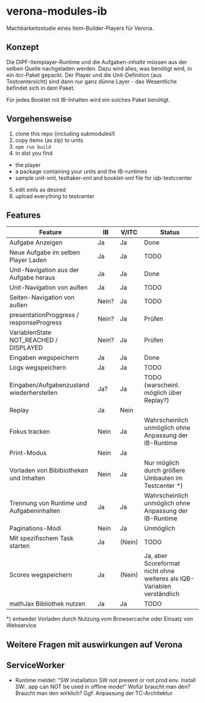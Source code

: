 # verona-modules-ib

Machbarkeitsstudie eines Item-Builder-Players für Verona.

## Konzept

Die DIPF-Itemplayer-Runtime und die Aufgaben-_inhalte_ müssen aus der selben Quelle 
nachgeladen werden. Dazu wird alles, was benötigt wird, in ein itcr-Paket gepackt.
Der Player und die Unit-Definition (aus Testcentersicht) sind dann nur ganz
dünne Layer - das Wesentliche befindet sich in dem Paket.

Für jedes Booklet mit IB-Inhalten wird ein solches Paket benötigt.


## Vorgehensweise

1. clone this repo (including submodules!)
2. copy items (as zip) to units
3. `npm run build`
4. in dist you find
 * the player
 * a package containing your units and the IB-runtimes
 * sample unit-xml, testtaker-xml and booklet-xml file for iqb-testccenter
5. edit xmls as desired
6. upload everything to testcenter

## Features

| Feature                                   | IB    | V/ITC  | Status                                               |
|-------------------------------------------|-------|--------|------------------------------------------------------|
| Aufgabe Anzeigen                          | Ja    | Ja     | Done                                                 |
| Neue Aufgabe im selben Player Laden       | Ja    | Ja     | TODO                                                 |
| Unit-Navigation aus der Aufgabe heraus    | Ja    | Ja     | Done
| Unit-Navigation von außen                 | Ja    | Ja     | TODO
| Seiten-Navigation von außen               | Nein? | Ja     | TODO
| presentationProggress / responseProgress  | Nein? | Ja     | Prüfen
| VariablenState NOT_REACHED / DISPLAYED    | Nein? | Ja     | Prüfen
| Eingaben wegspeichern                     | Ja    | Ja     | Done                                                 |
| Logs wegspeichern                         | Ja    | Ja     | TODO                                                 |
| Eingaben/Aufgabenzustand wiederherstellen | Ja?   | Ja     | TODO (warscheinl. möglich über Replay?)              |
| Replay                                    | Ja    | Nein   |                                                      |
| Fokus tracken                             | Nein  | Ja     | Wahrscheinlich unmöglich ohne Anpassung der IB-Runtime |
| Print-Modus                               | Nein  | Ja     |                                                      |
| Vorladen von Biblbiotheken und Inhalten   | Nein  | Ja     | Nur möglich durch größere Umbauten im Testcenter *)  |
| Trennung von Runtime und Aufgabeninhalten | Ja    | Ja     | Wahrscheinlich unmöglich ohne Anpassung der IB-Runtime
| Paginations-Modi                          | Nein  | Ja     | Unmöglich
| Mit spezifischem Task starten             | Ja    | (Nein) | TODO
| Scores wegspeichern                       | Ja    | (Nein) | Ja, aber Scoreformat nicht ohne weiteres als IQB-Variablen verständlich  
| mathJax Bibliothek nutzen                 | Ja    | Ja     | TODO 


*) entweder Vorladen durch Nutzung vom Browsercache oder Einsatz von Webservice

## Weitere Fragen mit auswirkungen auf Verona

## ServiceWorker
- Runtime meldet: "SW installation SW not present or not prod env. Install SW:. app can NOT be used in offline mode!"
Wofür braucht man den? Braucht man den wirklich?
Ggf. Anpassung der TC-Architektur

## 
